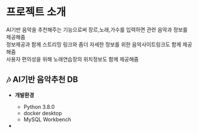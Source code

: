 # 프로젝트 소개 
AI기반 음악을 추천해주는 기능으로써  장르,노래,가수를 입력하면 관련 음악과 정보를 제공해줌                                    
정보제공과 함께 스트리밍 링크와 좀더 자세한 정보를 위한 음악사이트링크도 함께 제공해줌                                     
사용자 편의성을 위해 노래연습장의 위치정보도 함께 제공해줌 

## 🎶 AI기반 음악추천 DB





+ **개발환경**
  - Python 3.8.0
  - docker desktop
  - MySQL Workbench
 
+
